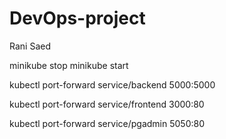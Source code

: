 # DevOps-project
Rani Saed
 

minikube stop
minikube start


kubectl port-forward service/backend 5000:5000

kubectl port-forward service/frontend 3000:80

kubectl port-forward service/pgadmin 5050:80
